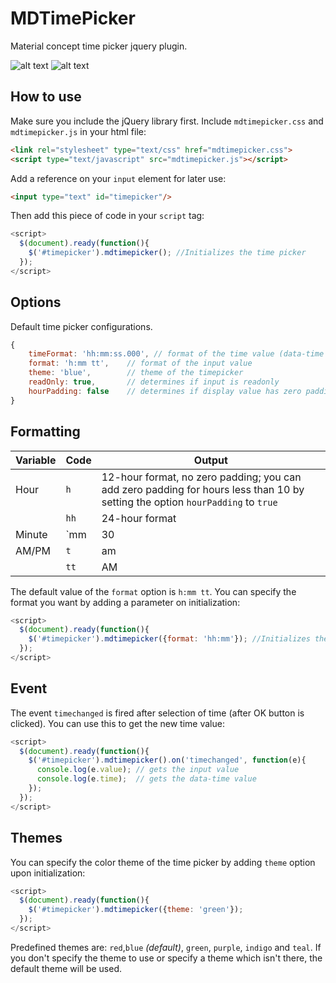 MDTimePicker
========

Material concept time picker jquery plugin.

![alt text](https://lh3.googleusercontent.com/OOnJBzhy26yXtuiw8Lo5ftRhSv4Fnbra5Ss53s2YuQ-tY6vCbwKkKCASWLbFcVKK4S1e5vRFVvNoz6hdcVTTeYrjjdTU5oeqOLaFjRBTTgst50KPDeJK3-HHxeJl_5dNCx3J71IsE_hjkUHwT9hjywmXWgCWFdrjDhuZnU3XsXXsjBofMugQiyQ-HozCgbFVytl4G-lxv-BvSrJcSVIh-6NFo7ycxWX4XClBCfBzGk05HdiH3uKDMjZPR59X3qo28Kty2tl5XnFsNTla2Ipt6DR2d9YT3YLogN-5ltUVURqTq0_5fntF_AC8X8LDc6qXpr-dE-zq4cDxI6uNGDRk0ZWFWbiyHADE1XLbIkuK6N6w8cYTw__z0LWxARbz65tuWe0VRgDJSb0_IhX51hd9kBn0xGpFNVUmSyjCniD43lsx50lZyvGNMHB-cOGwYoJRNQcFcqdOx7aN9RsK4lP34BhxygBUFwQi3ns_ZVlTb5x1iygXJZNej2KQqorOoxmGKgiy724S_JZ0DpICAwz-SoJmQXgvoNtThtUP1E8M4j6SLfO5EUzHP70o1dLJjd7fWNlEQ-9ztHciXcUcQ8nPTFwZZlx09Mb1Icewx_YvCnEMu8vliuF2=w390-h470-no "TimePicker: Hour")
![alt text](https://lh3.googleusercontent.com/HIuOZKI4vuXuyp1OlvyAyC_CndIv_A1Q3PQLmAuD84kxTrFVwErEh6a2S0sZaivPb6v9csZUBztI3-O64AcdUqkcRSN7gn7MWyo6rAX0xbQ-5W-frFSxvkUIwJhcooItWMlgWY4AWbfuaRZgIJkM0LNySCbbBPLcFfzwoIzvPkMnA-ED0Y5wkjiH0csYeYwt-xedkS3jvPAKGcId-eJNUOE-3NmMFM2FTYtjvLDXi_FbZejN7cSFT69WDaTSQ8G2LzlOZEifGRD8FMNEisBoeQ9vBLMr-ewIpoCDIkE32tnqHbCpSwaXpXm_EyU1npATloYmslscB4M_9MPrDMuNxJ7R6-h5ZshH6TC0QIN8tg58pJ_kQLh_ANWqrrZztvXWLFGeQwQWalMmV7xkZlJJkjK9pUCJcDCGV3L_1EX10b_jiznqTQkbf7tLFdikNihF4M7WodiufhfbR1D4UCxl9zakSmEKPymoNvbl30d4GREVrvYPMceAtL3pekXJZSpQ_2PvaqzCgC64n-gDDhA5mVNxHxsCQj2aad6REkHdFEYh25xr85Nmz6tAVzWocDCiSQblInBSwV3IhgSbu6MI4OZTMyqcXwaZPlkKfGHdxLOgY6Stwjq9=w390-h470-no "TimePicker: Minute")

## How to use
Make sure you include the jQuery library first.
Include `mdtimepicker.css` and `mdtimepicker.js` in your html file:
```html
<link rel="stylesheet" type="text/css" href="mdtimepicker.css">
<script type="text/javascript" src="mdtimepicker.js"></script>
```

Add a reference on your `input` element for later use:
```html
<input type="text" id="timepicker"/>
```

Then add this piece of code in your `script` tag:
```javascript
<script>
  $(document).ready(function(){
    $('#timepicker').mdtimepicker(); //Initializes the time picker
  });
</script>
```

## Options
Default time picker configurations.
```javascript
{
    timeFormat: 'hh:mm:ss.000', // format of the time value (data-time attribute)
    format: 'h:mm tt',    // format of the input value
    theme: 'blue',        // theme of the timepicker
    readOnly: true,       // determines if input is readonly
    hourPadding: false    // determines if display value has zero padding for hour value less than 10 (i.e. 05:30 PM); 24-hour format has padding by default
}
```

## Formatting

| Variable      | Code         | Output  |
| ------------- |--------------|---------|
| Hour          | `h`          | 12-hour format, no zero padding; you can add zero padding for hours less than 10 by setting the option `hourPadding` to `true`  |
|               | `hh`         | 24-hour format |
| Minute        | `mm          | 30      |
| AM/PM         | `t`          | am      |
|               | `tt`         | AM      |

The default value of the `format` option is `h:mm tt`. You can specify the format you want by adding a parameter on initialization:
```javascript
<script>
  $(document).ready(function(){
    $('#timepicker').mdtimepicker({format: 'hh:mm'}); //Initializes the time picker and uses the specified format (i.e. 23:30)
  });
</script>
```

## Event
The event `timechanged` is fired after selection of time (after OK button is clicked).
You can use this to get the new time value:
```javascript
<script>
  $(document).ready(function(){
    $('#timepicker').mdtimepicker().on('timechanged', function(e){
      console.log(e.value); // gets the input value
      console.log(e.time);  // gets the data-time value
    });
  });
</script>
```

## Themes
You can specify the color theme of the time picker by adding `theme` option upon initialization:
```javascript
<script>
  $(document).ready(function(){
    $('#timepicker').mdtimepicker({theme: 'green'});
  });
</script>
```
Predefined themes are: `red`,`blue` *(default)*, `green`, `purple`, `indigo` and `teal`.
If you don't specify the theme to use or specify a theme which isn't there, the default theme will be used.
